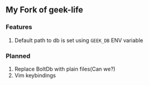 ## My Fork of geek-life
### Features
1. Default path to db is set using `GEEK_DB` ENV variable


### Planned
1. Replace BoltDb with plain files(Can we?)
2. Vim keybindings
